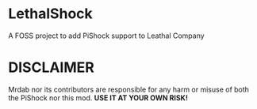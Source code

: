 # LethalShock
A FOSS project to add PiShock support to Leathal Company

# DISCLAIMER
Mrdab nor its contributors are responsible for any harm or misuse of both the PiShock nor this mod. **USE IT AT YOUR OWN RISK!**
